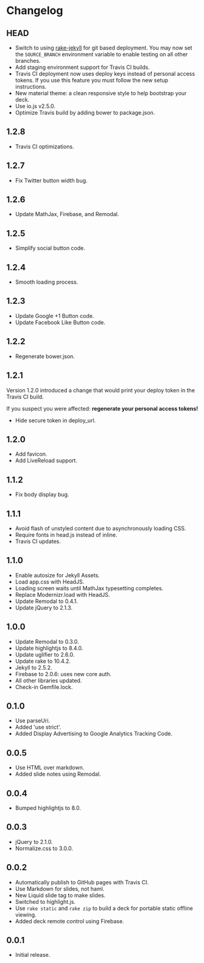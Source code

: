 # Changelog

## HEAD

- Switch to using [rake-jekyll] for git based deployment.
  You may now set the `SOURCE_BRANCH` environment variable
  to enable testing on all other branches.
- Add staging environment support for Travis CI builds.
- Travis CI deployment now uses deploy keys instead of personal access tokens.
  If you use this feature you must follow the new setup instructions.
- New material theme: a clean responsive style to help bootstrap your deck.
- Use io.js v2.5.0.
- Optimize Travis build by adding bower to package.json.

[rake-jekyll]: https://github.com/jirutka/rake-jekyll

## 1.2.8

- Travis CI optimizations.

## 1.2.7

- Fix Twitter button width bug.

## 1.2.6

- Update MathJax, Firebase, and Remodal.

## 1.2.5

- Simplify social button code.

## 1.2.4

- Smooth loading process.

## 1.2.3

- Update Google +1 Button code.
- Update Facebook Like Button code.

## 1.2.2

- Regenerate bower.json.

## 1.2.1

Version 1.2.0 introduced a change that would
print your deploy token in the Travis CI build.

If you suspect you were affected:
**regenerate your personal access tokens!**

- Hide secure token in deploy_url.

## 1.2.0

- Add favicon.
- Add LiveReload support.

## 1.1.2

- Fix body display bug.

## 1.1.1

- Avoid flash of unstyled content due to asynchronously loading CSS.
- Require fonts in head.js instead of inline.
- Travis CI updates.

## 1.1.0

- Enable autosize for Jekyll Assets.
- Load app.css with HeadJS.
- Loading screen waits until MathJax typesetting completes.
- Replace Modernizr.load with HeadJS.
- Update Remodal to 0.4.1.
- Update jQuery to 2.1.3.

## 1.0.0

- Update Remodal to 0.3.0.
- Update highlightjs to 8.4.0.
- Update uglifier to 2.6.0.
- Update rake to 10.4.2.
- Jekyll to 2.5.2.
- Firebase to 2.0.6: uses new core auth.
- All other libraries updated.
- Check-in Gemfile.lock.

## 0.1.0

- Use parseUri.
- Added 'use strict'.
- Added Display Advertising to Google Analytics Tracking Code.

## 0.0.5

- Use HTML over markdown.
- Added slide notes using Remodal.

## 0.0.4

- Bumped highlightjs to 8.0.

## 0.0.3

- jQuery to 2.1.0.
- Normalize.css to 3.0.0.

## 0.0.2

- Automatically publish to GitHub pages with Travis CI.
- Use Markdown for slides, not haml.
- New Liquid slide tag to make slides.
- Switched to highlight.js.
- Use `rake static` and `rake zip` to build a
  deck for portable static offline viewing.
- Added deck remote control using Firebase.

## 0.0.1

- Initial release.
